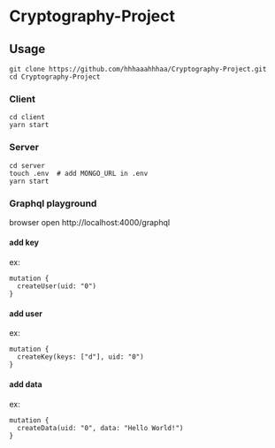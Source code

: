 # Cryptography-Project

## Usage
~~~
git clone https://github.com/hhhaaahhhaa/Cryptography-Project.git
cd Cryptography-Project
~~~
### Client
~~~
cd client
yarn start
~~~
### Server
~~~
cd server
touch .env  # add MONGO_URL in .env
yarn start
~~~
### Graphql playground
browser open http://localhost:4000/graphql
#### add key
ex:
~~~
mutation {
  createUser(uid: "0") 
}
~~~
#### add user
ex:
~~~
mutation {
  createKey(keys: ["d"], uid: "0")
}
~~~
#### add data
ex:
~~~
mutation {
  createData(uid: "0", data: "Hello World!")
}
~~~
